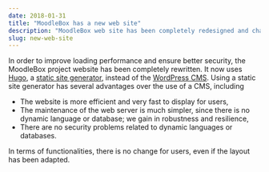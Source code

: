 ```yaml
---
date: 2018-01-31
title: "MoodleBox has a new web site"
description: "MoodleBox web site has been completely redesigned and changed its technology, for better performance and security."
slug: new-web-site
---
```


In order to improve loading performance and ensure better security, the MoodleBox project website has been completely rewritten. It now uses [Hugo][3], a [static site generator][1], instead of the [WordPress CMS][2]. Using a static site generator has several advantages over the use of a CMS, including

- The website is more efficient and very fast to display for users,
- The maintenance of the web server is much simpler, since there is no dynamic language or database; we gain in robustness and resilience,
- There are no security problems related to dynamic languages or databases.

In terms of functionalities, there is no change for users, even if the layout has been adapted.

 [1]: https://davidwalsh.name/introduction-static-site-generators
 [2]: https://wordpress.org
 [3]: https://gohugo.io
